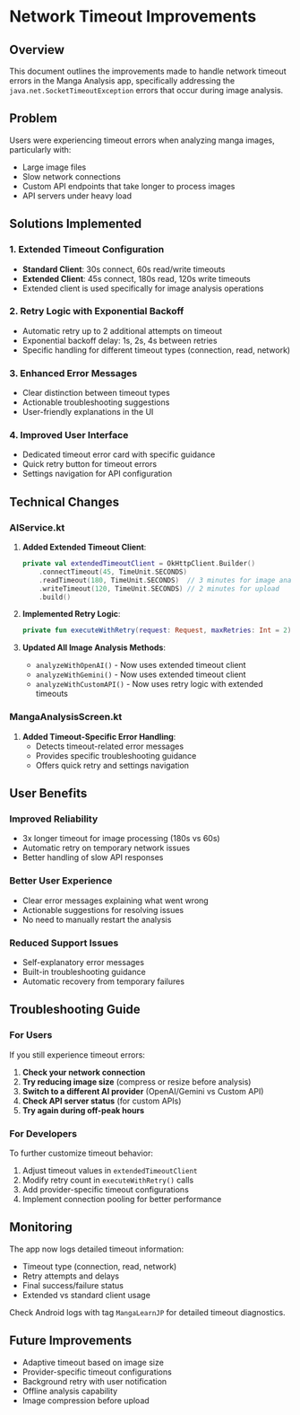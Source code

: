 # Network Timeout Improvements

## Overview
This document outlines the improvements made to handle network timeout errors in the Manga Analysis app, specifically addressing the `java.net.SocketTimeoutException` errors that occur during image analysis.

## Problem
Users were experiencing timeout errors when analyzing manga images, particularly with:
- Large image files
- Slow network connections
- Custom API endpoints that take longer to process images
- API servers under heavy load

## Solutions Implemented

### 1. Extended Timeout Configuration
- **Standard Client**: 30s connect, 60s read/write timeouts
- **Extended Client**: 45s connect, 180s read, 120s write timeouts
- Extended client is used specifically for image analysis operations

### 2. Retry Logic with Exponential Backoff
- Automatic retry up to 2 additional attempts on timeout
- Exponential backoff delay: 1s, 2s, 4s between retries
- Specific handling for different timeout types (connection, read, network)

### 3. Enhanced Error Messages
- Clear distinction between timeout types
- Actionable troubleshooting suggestions
- User-friendly explanations in the UI

### 4. Improved User Interface
- Dedicated timeout error card with specific guidance
- Quick retry button for timeout errors
- Settings navigation for API configuration

## Technical Changes

### AIService.kt
1. **Added Extended Timeout Client**:
   ```kotlin
   private val extendedTimeoutClient = OkHttpClient.Builder()
       .connectTimeout(45, TimeUnit.SECONDS)
       .readTimeout(180, TimeUnit.SECONDS)  // 3 minutes for image analysis
       .writeTimeout(120, TimeUnit.SECONDS) // 2 minutes for upload
       .build()
   ```

2. **Implemented Retry Logic**:
   ```kotlin
   private fun executeWithRetry(request: Request, maxRetries: Int = 2): Response
   ```

3. **Updated All Image Analysis Methods**:
   - `analyzeWithOpenAI()` - Now uses extended timeout client
   - `analyzeWithGemini()` - Now uses extended timeout client
   - `analyzeWithCustomAPI()` - Now uses retry logic with extended timeouts

### MangaAnalysisScreen.kt
1. **Added Timeout-Specific Error Handling**:
   - Detects timeout-related error messages
   - Provides specific troubleshooting guidance
   - Offers quick retry and settings navigation

## User Benefits

### Improved Reliability
- 3x longer timeout for image processing (180s vs 60s)
- Automatic retry on temporary network issues
- Better handling of slow API responses

### Better User Experience
- Clear error messages explaining what went wrong
- Actionable suggestions for resolving issues
- No need to manually restart the analysis

### Reduced Support Issues
- Self-explanatory error messages
- Built-in troubleshooting guidance
- Automatic recovery from temporary failures

## Troubleshooting Guide

### For Users
If you still experience timeout errors:
1. **Check your network connection**
2. **Try reducing image size** (compress or resize before analysis)
3. **Switch to a different AI provider** (OpenAI/Gemini vs Custom API)
4. **Check API server status** (for custom APIs)
5. **Try again during off-peak hours**

### For Developers
To further customize timeout behavior:
1. Adjust timeout values in `extendedTimeoutClient`
2. Modify retry count in `executeWithRetry()` calls
3. Add provider-specific timeout configurations
4. Implement connection pooling for better performance

## Monitoring
The app now logs detailed timeout information:
- Timeout type (connection, read, network)
- Retry attempts and delays
- Final success/failure status
- Extended vs standard client usage

Check Android logs with tag `MangaLearnJP` for detailed timeout diagnostics.

## Future Improvements
- Adaptive timeout based on image size
- Provider-specific timeout configurations
- Background retry with user notification
- Offline analysis capability
- Image compression before upload